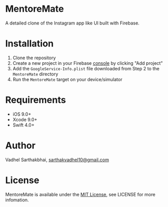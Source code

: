 # MentoreMate
A detailed clone of the Instagram app like UI built with Firebase.

# Installation
1. Clone the repository
2. Create a new project in your Firebase [console](https://console.firebase.google.com/) by clicking "Add project"
3. Add the `GoogleService-Info.plist` file downloaded from Step 2 to the `MentoreMate` directory
4. Run the `MentoreMate` target on your device/simulator

# Requirements
* iOS 9.0+
* Xcode 9.0+
* Swift 4.0+

# Author
Vadhel Sarthakbhai, sarthakvadhel10@gmail.com

# License
MentoreMate is available under the [MIT License](LICENSE), see LICENSE for more infomation.
